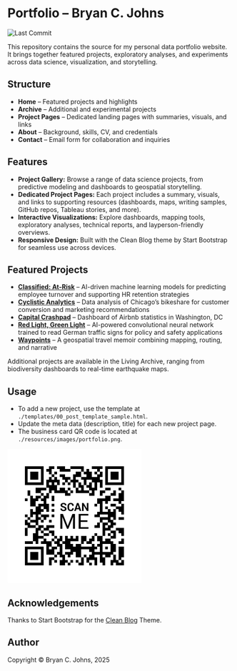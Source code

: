 # Portfolio – Bryan C. Johns

![Last Commit](https://img.shields.io/github/last-commit/johbry17/portfolio)

This repository contains the source for my personal data portfolio website. It brings together featured projects, exploratory analyses, and experiments across data science, visualization, and storytelling.

## Structure

- **Home** – Featured projects and highlights
- **Archive** – Additional and experimental projects
- **Project Pages** – Dedicated landing pages with summaries, visuals, and links
- **About** – Background, skills, CV, and credentials
- **Contact** – Email form for collaboration and inquiries

## Features

- **Project Gallery:** Browse a range of data science projects, from predictive modeling and dashboards to geospatial storytelling.
- **Dedicated Project Pages:** Each project includes a summary, visuals, and links to supporting resources (dashboards, maps, writing samples, GitHub repos, Tableau stories, and more).
- **Interactive Visualizations:** Explore dashboards, mapping tools, exploratory analyses, technical reports, and layperson-friendly overviews.
- **Responsive Design:** Built with the Clean Blog theme by Start Bootstrap for seamless use across devices.

## Featured Projects

- **[Classified: At-Risk](https://johbry17.github.io/portfolio/templates/salifort-employee-churn.html)** – AI-driven machine learning models for predicting employee turnover and supporting HR retention strategies
- **[Cyclistic Analytics](https://johbry17.github.io/portfolio/templates/cyclistic.html)** – Data analysis of Chicago’s bikeshare for customer conversion and marketing recommendations
- **[Capital Crashpad](https://johbry17.github.io/portfolio/templates/dc-airbnb.html)** – Dashboard of Airbnb statistics in Washington, DC
- **[Red Light, Green Light](https://johbry17.github.io/portfolio/templates/red-light-green-light.html)** – AI-powered convolutional neural network trained to read German traffic signs for policy and safety applications
- **[Waypoints](https://johbry17.github.io/portfolio/templates/waypoints.html)** – A geospatial travel memoir combining mapping, routing, and narrative

Additional projects are available in the Living Archive, ranging from biodiversity dashboards to real-time earthquake maps.

## Usage

- To add a new project, use the template at `./templates/00_post_template_sample.html`.
- Update the meta data (description, title) for each new project page.
- The business card QR code is located at `./resources/images/portfolio.png`.

![QR Code](./resources/images/portfolio.png)

## Acknowledgements

Thanks to Start Bootstrap for the [Clean Blog](https://startbootstrap.com/theme/clean-blog) Theme.

## Author 

Copyright &copy; Bryan C. Johns, <!-- START_DATE -->2025<!-- END_DATE -->